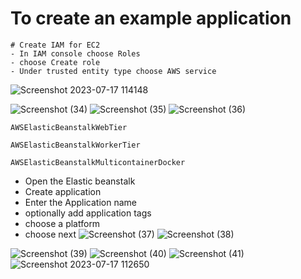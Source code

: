 # To create an example application

    # Create IAM for EC2
    - In IAM console choose Roles
    - choose Create role
    - Under trusted entity type choose AWS service

![Screenshot 2023-07-17 114148](https://github.com/dassudip2001/elastic-beanstalk-php/assets/85440350/99c2c895-be37-4e05-80c6-31ef5f97602b)

![Screenshot (34)](https://github.com/dassudip2001/elastic-beanstalk-php/assets/85440350/cd59fce9-5153-49b7-a086-b01555b3536e)
![Screenshot (35)](https://github.com/dassudip2001/elastic-beanstalk-php/assets/85440350/ebf6b847-94f2-4fbb-b277-d271ece18aa7)
![Screenshot (36)](https://github.com/dassudip2001/elastic-beanstalk-php/assets/85440350/81d30b13-d963-407a-b916-a497e1c54d68)

```
AWSElasticBeanstalkWebTier

AWSElasticBeanstalkWorkerTier

AWSElasticBeanstalkMulticontainerDocker
```
- Open the Elastic beanstalk
- Create application
- Enter the Application name <enter the application name>
- optionally add application tags
- choose a platform
- choose next
 ![Screenshot (37)](https://github.com/dassudip2001/elastic-beanstalk-php/assets/85440350/774aa925-a527-4a14-bfbb-5854d128d597)
![Screenshot (38)](https://github.com/dassudip2001/elastic-beanstalk-php/assets/85440350/17c692ec-5d2a-453a-8358-bc50351a7bfc)

![Screenshot (39)](https://github.com/dassudip2001/elastic-beanstalk-php/assets/85440350/4f04dd38-33c6-4f94-bbef-b23c99971719)
![Screenshot (40)](https://github.com/dassudip2001/elastic-beanstalk-php/assets/85440350/726b7da5-5e0e-4f2e-a92d-d0ab4d2e4a54)
![Screenshot (41)](https://github.com/dassudip2001/elastic-beanstalk-php/assets/85440350/6b57229d-d390-47f7-b776-2893dc016529)
![Screenshot 2023-07-17 112650](https://github.com/dassudip2001/elastic-beanstalk-php/assets/85440350/62a2db44-4a4d-490c-a320-39a16cf5730c)

